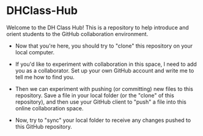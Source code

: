 DHClass-Hub
===========

Welcome to the DH Class Hub! This is a repository to help introduce and orient students to the GitHub collaboration environment.
* Now that you're here, you should try to "clone" this repository on your local computer. 

* If you'd like to experiment with collaboration in this space, I need to add you as a collaborator. Set up your own GitHub account and write me to tell me how to find you. 

* Then we can experiment with pushing (or committing) new files to this repository. Save a file in your local folder (or the "clone" of this repository), and then use your GitHub client to "push" a file into this online collaboration space.

* Now, try to "sync" your local folder to receive any changes pushed to this GitHub repository.

